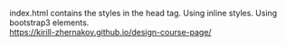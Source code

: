 index.html contains the styles in the head tag. Using inline styles. Using bootstrap3 elements.  
https://kirill-zhernakov.github.io/design-course-page/